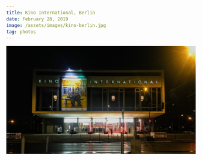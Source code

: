 ```yaml
---
title: Kino International, Berlin
date: February 28, 2019
image: /assets/images/kino-berlin.jpg
tag: photos
---
```


![image](/assets/images/kino-berlin.jpg)
